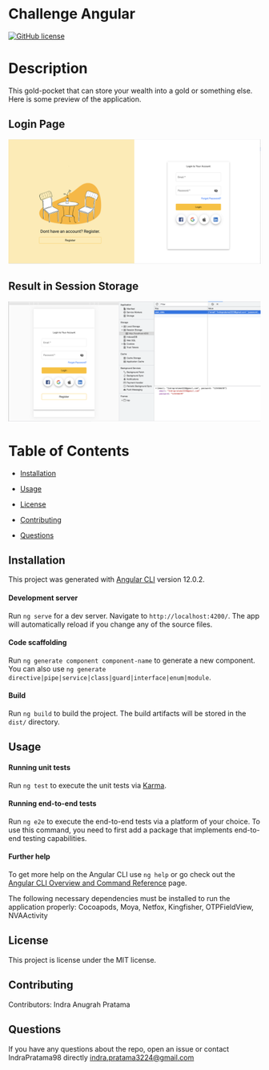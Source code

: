 # Challenge Angular
[![GitHub license](https://img.shields.io/badge/license-MIT-blue.svg)](https://github.com/IndraPratama98/ZWallet)

# Description

This gold-pocket that can store your wealth into a gold or something else. Here is some preview of the application.

## Login Page
![](images/login-page.png)
## Result in Session Storage
![](images/session-storage.png)

# Table of Contents 

* [Installation](#installation)

* [Usage](#usage)

* [License](#license)

* [Contributing](#contributing)

* [Questions](#questions)

## Installation

This project was generated with [Angular CLI](https://github.com/angular/angular-cli) version 12.0.2.

#### Development server

Run `ng serve` for a dev server. Navigate to `http://localhost:4200/`. The app will automatically reload if you change any of the source files.

#### Code scaffolding

Run `ng generate component component-name` to generate a new component. You can also use `ng generate directive|pipe|service|class|guard|interface|enum|module`.

#### Build

Run `ng build` to build the project. The build artifacts will be stored in the `dist/` directory.


## Usage


#### Running unit tests

Run `ng test` to execute the unit tests via [Karma](https://karma-runner.github.io).

#### Running end-to-end tests

Run `ng e2e` to execute the end-to-end tests via a platform of your choice. To use this command, you need to first add a package that implements end-to-end testing capabilities.

#### Further help

To get more help on the Angular CLI use `ng help` or go check out the [Angular CLI Overview and Command Reference](https://angular.io/cli) page.

The following necessary dependencies must be installed to run the application properly: Cocoapods, Moya, Netfox, Kingfisher, OTPFieldView, NVAActivity


## License

This project is license under the MIT license.

## Contributing

​Contributors: Indra Anugrah Pratama

## Questions

If you have any questions about the repo, open an issue or contact IndraPratama98 directly indra.pratama3224@gmail.com

